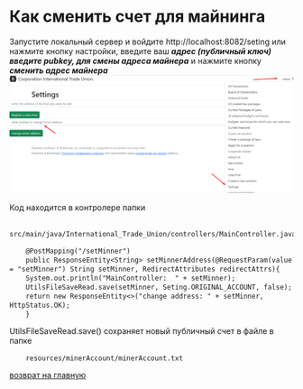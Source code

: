 # Как сменить счет для майнинга

Запустите локальный сервер и войдите http://localhost:8082/seting
или нажмите кнопку настройки, введите ваш ***адрес (публичный ключ)*** 
 ***введите pubkey, для смены адреса майнера*** и нажмите кнопку
***сменить адрес майнера***
![сменить адрес майнера](../screenshots/change-minerEng.png)

Код находится в контролере папки 
````
    src/main/java/International_Trade_Union/controllers/MainController.java
````
````
    @PostMapping("/setMinner")
    public ResponseEntity<String> setMinnerAddress(@RequestParam(value = "setMinner") String setMinner, RedirectAttributes redirectAttrs){
    System.out.println("MainController:  " + setMinner);
    UtilsFileSaveRead.save(setMinner, Seting.ORIGINAL_ACCOUNT, false);
    return new ResponseEntity<>("change address: " + setMinner, HttpStatus.OK);
    }
````

UtilsFileSaveRead.save() сохраняет новый публичный счет в файле
в папке
````
    resources/minerAccount/minerAccount.txt
````

[возврат на главную](./documentationRus.md)